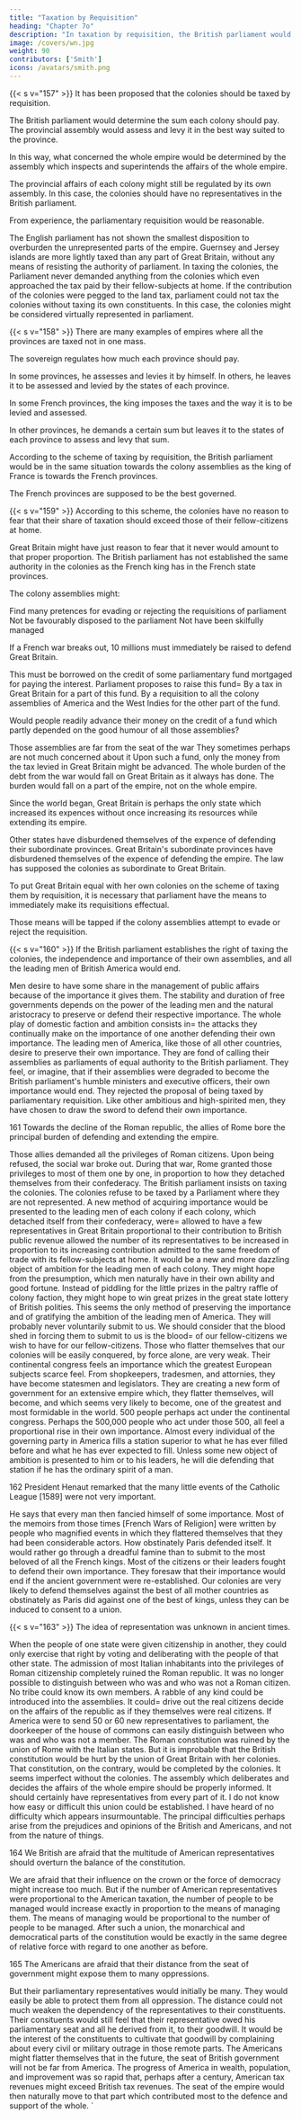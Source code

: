 ```yaml
---
title: "Taxation by Requisition"
heading: "Chapter 7o"
description: "In taxation by requisition, the British parliament would determine the sum each colony should pay. The provincial assembly would assess and levy it in the best way suited to the province"
image: /covers/wn.jpg
weight: 90
contributors: ['Smith']
icons: /avatars/smith.png
---
```



{{< s v="157" >}} It has been proposed that the colonies should be taxed by requisition.

The British parliament would determine the sum each colony should pay. The provincial assembly would assess and levy it in the best way suited to the province.

In this way, what concerned the whole empire would be determined by the assembly which inspects and superintends the affairs of the whole empire.

The provincial affairs of each colony might still be regulated by its own assembly.
In this case, the colonies should have no representatives in the British parliament.

From experience, the parliamentary requisition would be reasonable.

The English parliament has not shown the smallest disposition to overburden the unrepresented parts of the empire.
Guernsey and Jersey islands are more lightly taxed than any part of Great Britain, without any means of resisting the authority of parliament.
In taxing the colonies, the Parliament never demanded anything from the colonies which even approached the tax paid by their fellow-subjects at home.
If the contribution of the colonies were pegged to the land tax, parliament could not tax the colonies without taxing its own constituents.
    In this case, the colonies might be considered virtually represented in parliament.


{{< s v="158" >}} There are many examples of empires where all the provinces are taxed not in one mass.

The sovereign regulates how much each province should pay.

In some provinces, he assesses and levies it by himself.
In others, he leaves it to be assessed and levied by the states of each province.

In some French provinces, the king imposes the taxes and the way it is to be levied and assessed.

In other provinces, he demands a certain sum but leaves it to the states of each province to assess and levy that sum.

According to the scheme of taxing by requisition, the British parliament would be in the same situation towards the colony assemblies as the king of France is towards the French provinces.

The French provinces are supposed to be the best governed.


{{< s v="159" >}} According to this scheme, the colonies have no reason to fear that their share of taxation should exceed those of their fellow-citizens at home.

Great Britain might have just reason to fear that it never would amount to that proper proportion.
The British parliament has not established the same authority in the colonies as the French king has in the French state provinces.

The colony assemblies might:

Find many pretences for evading or rejecting the requisitions of parliament
Not be favourably disposed to the parliament
Not have been skilfully managed

If a French war breaks out, 10 millions must immediately be raised to defend Great Britain.

This must be borrowed on the credit of some parliamentary fund mortgaged for paying the interest.
Parliament proposes to raise this fund= 
    By a tax in Great Britain for a part of this fund.
    By a requisition to all the colony assemblies of America and the West Indies for the other part of the fund.

Would people readily advance their money on the credit of a fund which partly depended on the good humour of all those assemblies?

Those assemblies are far from the seat of the war
They sometimes perhaps are not much concerned about it
Upon such a fund, only the money from the tax levied in Great Britain might be advanced.
The whole burden of the debt from the war would fall on Great Britain as it always has done.
The burden would fall on a part of the empire, not on the whole empire.

Since the world began, Great Britain is perhaps the only state which increased its expences without once increasing its resources while extending its empire.

Other states have disburdened themselves of the expence of defending their subordinate provinces.
Great Britain's subordinate provinces have disburdened themselves of the expence of defending the empire.
The law has supposed the colonies as subordinate to Great Britain.

To put Great Britain equal with her own colonies on the scheme of taxing them by requisition, it is necessary that parliament have the means to immediately make its requisitions effectual.

Those means will be tapped if the colony assemblies attempt to evade or reject the requisition.

{{< s v="160" >}} If the British parliament establishes the right of taxing the colonies, the independence and importance of their own assemblies, and all the leading men of British America would end.

Men desire to have some share in the management of public affairs because of the importance it gives them.
The stability and duration of free governments depends on the power of the leading men and the natural aristocracy to preserve or defend their respective importance.
The whole play of domestic faction and ambition consists in= 
    the attacks they continually make on the importance of one another
    defending their own importance.
The leading men of America, like those of all other countries, desire to preserve their own importance.
    They are fond of calling their assemblies as parliaments of equal authority to the British parliament.
    They feel, or imagine, that if their assemblies were degraded to become the British parliament's humble ministers and executive officers, their own importance would end.
They rejected the proposal of being taxed by parliamentary requisition.
    Like other ambitious and high-spirited men, they have chosen to draw the sword to defend their own importance.

161 Towards the decline of the Roman republic, the allies of Rome bore the principal burden of defending and extending the empire.

Those allies demanded all the privileges of Roman citizens.
    Upon being refused, the social war broke out.
    During that war, Rome granted those privileges to most of them one by one, in proportion to how they detached themselves from their confederacy.
The British parliament insists on taxing the colonies.
    The colonies refuse to be taxed by a Parliament where they are not represented.
A new method of acquiring importance would be presented to the leading men of each colony if each colony, which detached itself from their confederacy, were= 
    allowed to have a few representatives in Great Britain proportional to their contribution to British public revenue
    allowed the number of its representatives to be increased in proportion to its increasing contribution
    admitted to the same freedom of trade with its fellow-subjects at home.
It would be a new and more dazzling object of ambition for the leading men of each colony.
    They might hope from the presumption, which men naturally have in their own ability and good fortune.
    Instead of piddling for the little prizes in the paltry raffle of colony faction, they might hope to win great prizes in the great state lottery of British polities.
This seems the only method of preserving the importance and of gratifying the ambition of the leading men of America.
    They will probably never voluntarily submit to us.
We should consider that the blood shed in forcing them to submit to us is the blood= 
    of our fellow-citizens
    we wish to have for our fellow-citizens.
Those who flatter themselves that our colonies will be easily conquered, by force alone, are very weak.
Their continental congress feels an importance which the greatest European subjects scarce feel.
    From shopkeepers, tradesmen, and attornies, they have become statesmen and legislators.
    They are creating a new form of government for an extensive empire which, they flatter themselves, will become, and which seems very likely to become, one of the greatest and most formidable in the world.
        500 people perhaps act under the continental congress.
        Perhaps the 500,000 people who act under those 500, all feel a proportional rise in their own importance.
    Almost every individual of the governing party in America fills a station superior to what he has ever filled before and what he has ever expected to fill.
        Unless some new object of ambition is presented to him or to his leaders, he will die defending that station if he has the ordinary spirit of a man.

162 President Henaut remarked that the many little events of the Catholic League [1589] were not very important.

He says that every man then fancied himself of some importance.
Most of the memoirs from those times [French Wars of Religion] were written by people who magnified events in which they flattered themselves that they had been considerable actors.
How obstinately Paris defended itself.
It would rather go through a dreadful famine than to submit to the most beloved of all the French kings.
Most of the citizens or their leaders fought to defend their own importance.
    They foresaw that their importance would end if the ancient government were re-established.
Our colonies are very likely to defend themselves against the best of all mother countries as obstinately as Paris did against one of the best of kings, unless they can be induced to consent to a union.


{{< s v="163" >}} The idea of representation was unknown in ancient times.

When the people of one state were given citizenship in another, they could only exercise that right by voting and deliberating with the people of that other state.
The admission of most Italian inhabitants into the privileges of Roman citizenship completely ruined the Roman republic.
    It was no longer possible to distinguish between who was and who was not a Roman citizen.
    No tribe could know its own members.
    A rabble of any kind could be introduced into the assemblies.
        It could= 
            drive out the real citizens
            decide on the affairs of the republic as if they themselves were real citizens.
If America were to send 50 or 60 new representatives to parliament, the doorkeeper of the house of commons can easily distinguish between who was and who was not a member.
The Roman constitution was ruined by the union of Rome with the Italian states.
    But it is improbable that the British constitution would be hurt by the union of Great Britain with her colonies.
That constitution, on the contrary, would be completed by the colonies.
    It seems imperfect without the colonies.
The assembly which deliberates and decides the affairs of the whole empire should be properly informed.
    It should certainly have representatives from every part of it.
I do not know how easy or difficult this union could be established.
    I have heard of no difficulty which appears insurmountable.
    The principal difficulties perhaps arise from the prejudices and opinions of the British and Americans, and not from the nature of things.

164 We British are afraid that the multitude of American representatives should overturn the balance of the constitution.

We are afraid that their influence on the crown or the force of democracy might increase too much.
But if the number of American representatives were proportional to the American taxation, the number of people to be managed would increase exactly in proportion to the means of managing them.
    The means of managing would be proportional to the number of people to be managed.
After such a union, the monarchical and democratical parts of the constitution would be exactly in the same degree of relative force with regard to one another as before.

165 The Americans are afraid that their distance from the seat of government might expose them to many oppressions.

But their parliamentary representatives would initially be many.
    They would easily be able to protect them from all oppression.
The distance could not much weaken the dependency of the representatives to their constituents.
    Their consituents would still feel that their representative owed his parliamentary seat and all he derived from it, to their goodwill.
    It would be the interest of the constituents to cultivate that goodwill by complaining about every civil or military outrage in those remote parts.
The Americans might flatter themselves that in the future, the seat of British government will not be far from America.
    The progress of America in wealth, population, and improvement was so rapid that, perhaps after a century, American tax revenues might exceed British tax revenues.
    The seat of the empire would then naturally move to that part which contributed most to the defence and support of the whole.
`